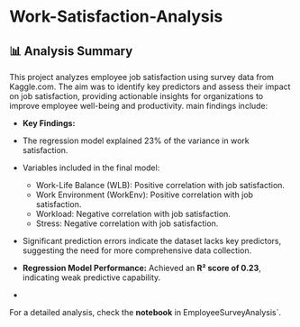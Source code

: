 # Work-Satisfaction-Analysis
## 📊 Analysis Summary
This project analyzes employee job satisfaction using survey data from Kaggle.com. The aim was to identify key predictors and assess their impact
on job satisfaction, providing actionable insights for organizations to improve employee well-being and productivity.
 main findings include:

- **Key Findings:**
- The regression model explained 23% of the variance in work satisfaction.
- Variables included in the final model:
   - Work-Life Balance (WLB): Positive correlation with job satisfaction.
   - Work Environment (WorkEnv): Positive correlation with job satisfaction.
   - Workload: Negative correlation with job satisfaction.
   - Stress: Negative correlation with job satisfaction.
     
     
- Significant prediction errors indicate the dataset lacks key predictors, suggesting the need for more comprehensive data collection.
- **Regression Model Performance:** Achieved an **R² score of 0.23**, indicating weak predictive capability.

- 

For a detailed analysis, check the **notebook** in EmployeeSurveyAnalysis`.[
](https://github.com/MbaliMabaso/Work-Satisfaction-Analysis/blob/8b29a30bb04a7fff014805aa607b194bab7e97d9/EmployeeSurveyAnalysis.ipynb)

